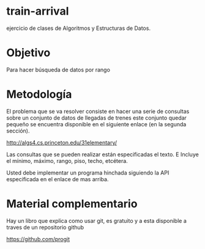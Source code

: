 # train-arrival
ejercicio de clases de Algoritmos y Estructuras de Datos.

# Objetivo

Para hacer búsqueda de datos por rango

# Metodología

El problema que se va resolver consiste en hacer una serie de consultas sobre un conjunto de datos de llegadas de trenes este conjunto quedar pequeño se encuentra disponible en el siguiente enlace (en la segunda sección).

http://algs4.cs.princeton.edu/31elementary/


Las consultas que se pueden realizar están especificadas el texto. E Incluye el mínimo, máximo, rango, piso, techo, etcétera.

Usted debe implementar un programa hinchada siguiendo la API especificada en el enlace de mas arriba.

# Material complementario

Hay un libro que explica como usar git, es gratuito y a esta disponible a traves de un repositorio github

https://github.com/progit
